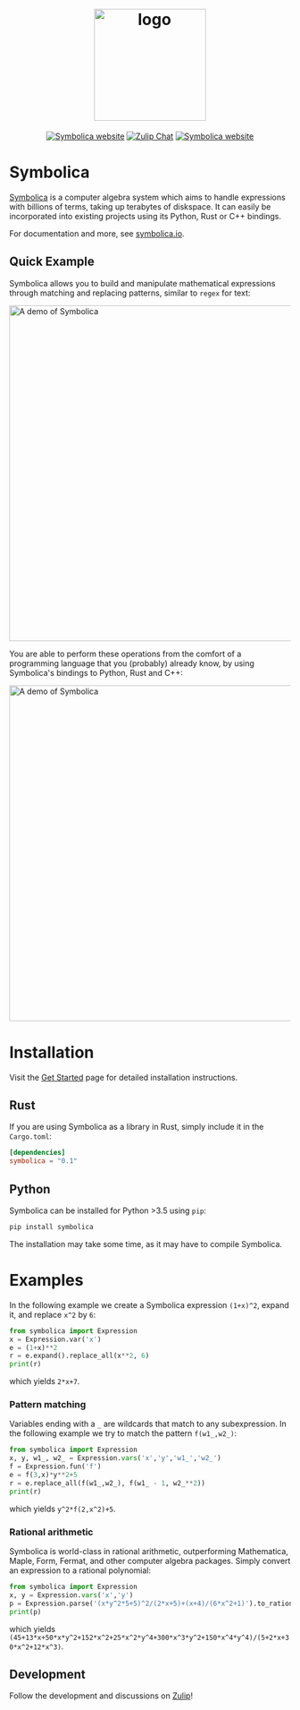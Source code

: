<h1 align="center">
  <br>
  <picture>
  <source media="(prefers-color-scheme: dark)" srcset="https://symbolica.io/logo_dark.svg">
  <source media="(prefers-color-scheme: light)" srcset="https://symbolica.io/logo.svg">
  <img src="https://symbolica.io/logo.svg" alt="logo" width="200">
</picture>
  <br>
</h1>

<p align="center">
<a href="https://symbolica.io"><img alt="Symbolica website" src="https://img.shields.io/static/v1?label=symbolica&message=website&color=orange&style=flat-square"></a>
  <a href="https://reform.zulipchat.com"><img alt="Zulip Chat" src="https://img.shields.io/static/v1?label=zulip&message=discussions&color=blue&style=flat-square"></a>
    <a href="https://github.com/benruijl/symbolica"><img alt="Symbolica website" src="https://img.shields.io/static/v1?label=github&message=development&color=green&style=flat-square&logo=github"></a>
</p>

# Symbolica

[Symbolica](https://symbolica.io) is a computer algebra system which aims to handle expressions with billions
of terms, taking up terabytes of diskspace. It can easily be incorporated into existing projects using its Python, Rust or C++ bindings.

For documentation and more, see [symbolica.io](https://symbolica.io).

## Quick Example

Symbolica allows you to build and manipulate mathematical expressions through matching and replacing patterns, similar to `regex` for text:

<picture>
  <source media="(prefers-color-scheme: dark)" srcset="https://symbolica.io/resources/demo.dark.gif">
  <source media="(prefers-color-scheme: light)" srcset="https://symbolica.io/resources/demo.light.gif">
  <img width="600" alt="A demo of Symbolica" srcset="https://symbolica.io/resources/demo.dark.gif">
</picture>

You are able to perform these operations from the comfort of a programming language that you (probably) already know, by using Symbolica's bindings to Python, Rust and C++:

<picture>
  <source media="(prefers-color-scheme: dark)" srcset="https://symbolica.io/resources/completion.png">
  <source media="(prefers-color-scheme: light)" srcset="https://symbolica.io/resources/completion_light.png">
  <img width="600" alt="A demo of Symbolica" src="https://symbolica.io/resources/completion.png">
</picture>

# Installation

Visit the [Get Started](https://symbolica.io/docs/get_started.html) page for detailed installation instructions.

## Rust

If you are using Symbolica as a library in Rust, simply include it in the `Cargo.toml`:

```toml
[dependencies]
symbolica = "0.1"
```

## Python

Symbolica can be installed for Python >3.5 using `pip`:

```sh
pip install symbolica
```

The installation may take some time, as it may have to compile Symbolica.

# Examples

In the following example we create a Symbolica expression `(1+x)^2`, expand it, and replace `x^2` by `6`:

```python
from symbolica import Expression
x = Expression.var('x')
e = (1+x)**2
r = e.expand().replace_all(x**2, 6)
print(r)
```
which yields `2*x+7`.

### Pattern matching

Variables ending with a `_` are wildcards that match to any subexpression.
In the following example we try to match the pattern `f(w1_,w2_)`:

```python
from symbolica import Expression
x, y, w1_, w2_ = Expression.vars('x','y','w1_','w2_')
f = Expression.fun('f')
e = f(3,x)*y**2+5
r = e.replace_all(f(w1_,w2_), f(w1_ - 1, w2_**2))
print(r)
```
which yields `y^2*f(2,x^2)+5`.

### Rational arithmetic

Symbolica is world-class in rational arithmetic, outperforming Mathematica, Maple, Form, Fermat, and other computer algebra packages. Simply convert an expression to a rational polynomial:
```python
from symbolica import Expression
x, y = Expression.vars('x','y')
p = Expression.parse('(x*y^2*5+5)^2/(2*x+5)+(x+4)/(6*x^2+1)').to_rational_polynomial()
print(p)
```
which yields `(45+13*x+50*x*y^2+152*x^2+25*x^2*y^4+300*x^3*y^2+150*x^4*y^4)/(5+2*x+30*x^2+12*x^3)`.

## Development

Follow the development and discussions on [Zulip](https://reform.zulipchat.com)!